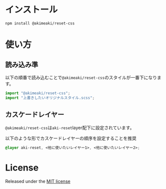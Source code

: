 # インストール

```
npm install @akimeaki/reset-css
```

# 使い方

## 読み込み準

以下の順番で読み込むことで`@akimeaki/reset-css`のスタイルが一番下になります。

```js
import "@akimeaki/reset-css";
import "上書きしたいオリジナルスタイル.scss";
```

## カスケードレイヤー

`@akimeaki/reset-css`は`aki-reset`layer配下に設定されています。

以下のような形でカスケードレイヤーの順序を設定することを推奨

```css
@layer aki-reset, <他に使いたいレイヤー1>, <他に使いたいレイヤー2>;
```

# License

Released under the [MIT license](https://opensource.org/license/mit)
